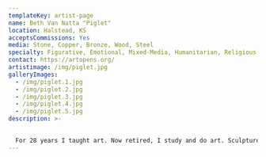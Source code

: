 ```yaml
---
templateKey: artist-page
name: Beth Van Natta "Piglet"
location: Halstead, KS
acceptsCommissions: Yes
media: Stone, Copper, Bronze, Wood, Steel
specialty: Figurative, Emotional, Mixed-Media, Humanitarian, Religious
contact: https://artopens.org/
artistimage: /img/piglet.jpg
galleryImages:
  - /img/piglet.1.jpg
  - /img/piglet.2.jpg
  - /img/piglet.3.jpg
  - /img/piglet.4.jpg
  - /img/piglet.5.jpg
description: >-
  

  For 28 years I taught art. Now retired, I study and do art. Sculpture is my soul, my sustinance, my reason to exist. I sculpt the human being, the human emotion, the struggle and the pain. My work is often sad, even heart rending, as is life. In varied materials, often in mixed media, I portray mankind's journey through life and death.
---
```

